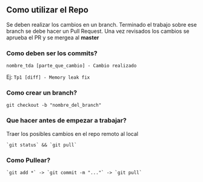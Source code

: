 ## Como utilizar el Repo

Se deben realizar los cambios en un branch. Terminado el trabajo sobre ese branch se debe hacer un Pull Request. 
Una vez revisados los cambios se aprueba el PR y se mergea al **master**

### Como deben ser los commits?
 `nombre_tda [parte_que_cambio] - Cambio realizado `

Ej:
	`Tp1 [diff] - Memory leak fix`

### Como crear un branch?
	git checkout -b "nombre_del_branch"

### Que hacer antes de empezar a trabajar?
Traer los posibles cambios en el repo remoto al local

	`git status` && `git pull`

### Como Pullear?
	`git add *` -> `git commit -m "..."` -> `git pull`


